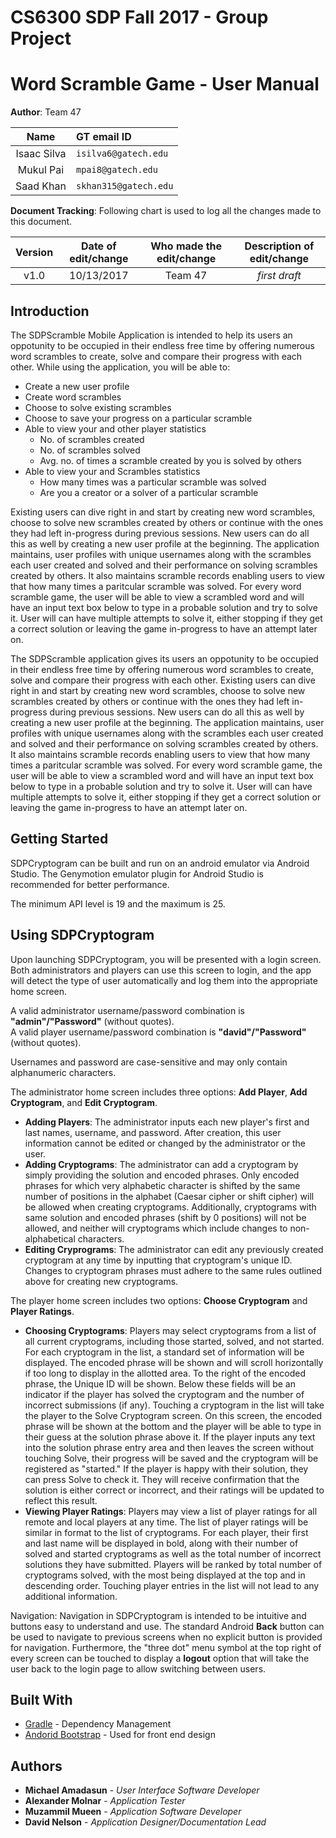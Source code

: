 # CS6300 SDP Fall 2017 - Group Project

# Word Scramble Game - User Manual

**Author**:  Team 47 

| Name | GT email ID |
| :-----: | :----------------- |
| Isaac Silva | ```isilva6@gatech.edu``` |
| Mukul Pai | ```mpai8@gatech.edu``` |
| Saad Khan | ```skhan315@gatech.edu``` |

**Document Tracking**: Following chart is used to log all the changes made to this document.

| Version | Date of edit/change | Who made the edit/change | Description of edit/change |
| :-----: | :-----------------: | :----------------------: | :------------------------: |
|    v1.0     |    10/13/2017                 |   Team 47                       |           *first draft*                 |

## Introduction

The SDPScramble Mobile Application is intended to help its users an oppotunity to be occupied in their endless free time by offering numerous word scrambles to create, solve and compare their progress with each other. While using the application, you will be able to:

* Create a new user profile
* Create word scrambles
* Choose to solve existing scrambles
* Choose to save your progress on a particular scramble
* Able to view your and other player statistics
  * No. of scrambles created
  * No. of scrambles solved
  * Avg. no. of times a scramble created by you is solved by others
* Able to view your and Scrambles statistics
  * How many times was a particular scramble was solved
  * Are you a creator or a solver of a particular scramble




Existing users can dive right in and start by creating new word scrambles, choose to solve new scrambles created by others or continue with the ones they had left in-progress during previous sessions. New users can do all this as well by creating a new user profile at the beginning. The application maintains, user profiles with unique usernames along with the scrambles each user created and solved and their performance on solving scrambles created by others. It also maintains scramble records enabling users to view that how many times a paritcular scramble was solved. For every word scramble game, the user will be able to view a scrambled word and will have an input text box below to type in a probable solution and try to solve it. User will can have multiple attempts to solve it, either stopping if they get a correct solution or leaving the game in-progress to have an attempt later on. 



The SDPScramble application gives its users an oppotunity to be occupied in their endless free time by offering numerous word scrambles to create, solve and compare their progress with each other. Existing users can dive right in and start by creating new word scrambles, choose to solve new scrambles created by others or continue with the ones they had left in-progress during previous sessions. New users can do all this as well by creating a new user profile at the beginning. The application maintains, user profiles with unique usernames along with the scrambles each user created and solved and their performance on solving scrambles created by others. It also maintains scramble records enabling users to view that how many times a paritcular scramble was solved. For every word scramble game, the user will be able to view a scrambled word and will have an input text box below to type in a probable solution and try to solve it. User will can have multiple attempts to solve it, either stopping if they get a correct solution or leaving the game in-progress to have an attempt later on.

## Getting Started

SDPCryptogram can be built and run on an android emulator via Android Studio. The Genymotion emulator plugin for Android Studio is recommended for better performance.

The minimum API level is 19 and the maximum is 25.

## Using SDPCryptogram

Upon launching SDPCryptogram, you will be presented with a login screen. Both administrators and players can use this screen to login, and the app will detect the type of user automatically and log them into the appropriate home screen.

A valid administrator username/password combination is **"admin"/"Password"** (without quotes). <br>
A valid player username/password combination is **"david"/"Password"** (without quotes).

Usernames and password are case-sensitive and may only contain alphanumeric characters.

The administrator home screen includes three options: **Add Player**, **Add Cryptogram**, and **Edit Cryptogram**.
* **Adding Players**: The administrator inputs each new player's first and last names, username, and password. After creation, this user information cannot be edited or changed by the administrator or the user.
* **Adding Cryptograms**: The administrator can add a cryptogram by simply providing the solution and encoded phrases. Only encoded phrases for which very alphabetic character is shifted by the same number of positions in the alphabet (Caesar cipher or shift cipher) will be allowed when creating cryptograms. Additionally, cryptograms with same solution and encoded phrases (shift by 0 positions) will not be allowed, and neither will cryptograms which include changes to non-alphabetical characters.
* **Editing Cryprograms**: The administrator can edit any previously created cryptogram at any time by inputting that cryptogram's unique ID. Changes to cryptogram phrases must adhere to the same rules outlined above for creating new cryptograms.

The player home screen includes two options: **Choose Cryptogram** and **Player Ratings**.
* **Choosing Cryptograms**: Players may select cryptograms from a list of all current cryptograms, including those started, solved, and not started. For each cryptogram in the list, a standard set of information will be displayed. The encoded phrase will be shown and will scroll horizontally if too long to display in the allotted area. To the right of the encoded phrase, the Unique ID will be shown. Below these fields will be an indicator if the player has solved the cryptogram and the number of incorrect submissions (if any). Touching a cryptogram in the list will take the player to the Solve Cryptogram screen. On this screen, the encoded phrase will be shown at the bottom and the player will be able to type in their guess at the solution phrase above it. If the player inputs any text into the solution phrase entry area and then leaves the screen without touching Solve, their progress will be saved and the cryptogram will be registered as "started." If the player is happy with their solution, they can press Solve to check it. They will receive confirmation that the solution is either correct or incorrect, and their ratings will be updated to reflect this result.
* **Viewing Player Ratings**: Players may view a list of player ratings for all remote and local players at any time. The list of player ratings will be similar in format to the list of cryptograms. For each player, their first and last name will be displayed in bold, along with their number of solved and started cryptograms as well as the total number of incorrect solutions they have submitted. Players will be ranked by total number of cryptograms solved, with the most being displayed at the top and in descending order. Touching player entries in the list will not lead to any additional information.

Navigation: Navigation in SDPCryptogram is intended to be intuitive and buttons easy to understand and use. The standard Android **Back** button can be used to navigate to previous screens when no explicit button is provided for navigation. Furthermore, the "three dot" menu symbol at the top right of every screen can be touched to display a **logout** option that will take the user back to the login page to allow switching between users.

## Built With

* [Gradle](https://gradle.org/) - Dependency Management
* [Andorid Bootstrap](https://github.com/Bearded-Hen/Android-Bootstrap) - Used for front end design

## Authors

* **Michael Amadasun** - *User Interface Software Developer*
* **Alexander Molnar** - *Application Tester*
* **Muzammil Mueen** - *Application Software Developer*
* **David Nelson** - *Application Designer/Documentation Lead*
